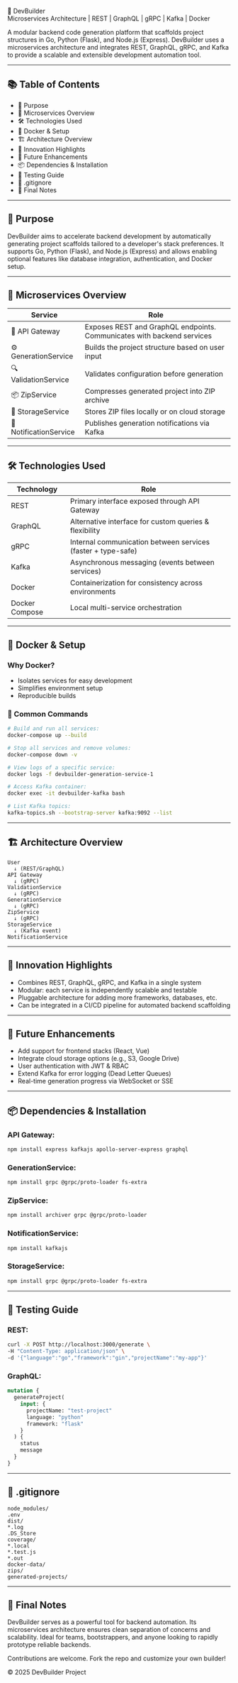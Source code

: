 🧱 DevBuilder  
Microservices Architecture | REST | GraphQL | gRPC | Kafka | Docker

A modular backend code generation platform that scaffolds project structures in Go, Python (Flask), and Node.js (Express). DevBuilder uses a microservices architecture and integrates REST, GraphQL, gRPC, and Kafka to provide a scalable and extensible development automation tool.

---

## 📚 Table of Contents
- 🚀 Purpose
- 🧩 Microservices Overview
- 🛠️ Technologies Used
- 🐳 Docker & Setup
- 🏗️ Architecture Overview
- 🎯 Innovation Highlights
- 🌱 Future Enhancements
- 📦 Dependencies & Installation
- 🧪 Testing Guide
- 📁 .gitignore
- 📌 Final Notes

---

## 🚀 Purpose
DevBuilder aims to accelerate backend development by automatically generating project scaffolds tailored to a developer's stack preferences. It supports Go, Python (Flask), and Node.js (Express) and allows enabling optional features like database integration, authentication, and Docker setup.

---

## 🧩 Microservices Overview
| Service               | Role                                                                 |
|-----------------------|----------------------------------------------------------------------|
| 🚪 API Gateway         | Exposes REST and GraphQL endpoints. Communicates with backend services |
| ⚙️ GenerationService   | Builds the project structure based on user input                      |
| 🔍 ValidationService   | Validates configuration before generation                             |
| 📦 ZipService          | Compresses generated project into ZIP archive                         |
| 💾 StorageService      | Stores ZIP files locally or on cloud storage                          |
| 📣 NotificationService | Publishes generation notifications via Kafka                          |

---

## 🛠️ Technologies Used
| Technology      | Role                                                           |
|-----------------|----------------------------------------------------------------|
| REST            | Primary interface exposed through API Gateway                 |
| GraphQL         | Alternative interface for custom queries & flexibility        |
| gRPC            | Internal communication between services (faster + type-safe)  |
| Kafka           | Asynchronous messaging (events between services)              |
| Docker          | Containerization for consistency across environments          |
| Docker Compose  | Local multi-service orchestration                             |

---

## 🐳 Docker & Setup
### Why Docker?
- Isolates services for easy development  
- Simplifies environment setup  
- Reproducible builds

### 🔧 Common Commands
```bash
# Build and run all services:
docker-compose up --build

# Stop all services and remove volumes:
docker-compose down -v

# View logs of a specific service:
docker logs -f devbuilder-generation-service-1

# Access Kafka container:
docker exec -it devbuilder-kafka bash

# List Kafka topics:
kafka-topics.sh --bootstrap-server kafka:9092 --list
```

---

## 🏗️ Architecture Overview
```text
User
  ↓ (REST/GraphQL)
API Gateway
  ↓ (gRPC)
ValidationService
  ↓ (gRPC)
GenerationService
  ↓ (gRPC)
ZipService
  ↓ (gRPC)
StorageService
  ↓ (Kafka event)
NotificationService
```

---

## 🎯 Innovation Highlights
- Combines REST, GraphQL, gRPC, and Kafka in a single system  
- Modular: each service is independently scalable and testable  
- Pluggable architecture for adding more frameworks, databases, etc.  
- Can be integrated in a CI/CD pipeline for automated backend scaffolding

---

## 🌱 Future Enhancements
- Add support for frontend stacks (React, Vue)  
- Integrate cloud storage options (e.g., S3, Google Drive)  
- User authentication with JWT & RBAC  
- Extend Kafka for error logging (Dead Letter Queues)  
- Real-time generation progress via WebSocket or SSE

---

## 📦 Dependencies & Installation
### API Gateway:
```bash
npm install express kafkajs apollo-server-express graphql
```

### GenerationService:
```bash
npm install grpc @grpc/proto-loader fs-extra
```

### ZipService:
```bash
npm install archiver grpc @grpc/proto-loader
```

### NotificationService:
```bash
npm install kafkajs
```

### StorageService:
```bash
npm install grpc @grpc/proto-loader fs-extra
```

---

## 🧪 Testing Guide
### REST:
```bash
curl -X POST http://localhost:3000/generate \
-H "Content-Type: application/json" \
-d '{"language":"go","framework":"gin","projectName":"my-app"}'
```

### GraphQL:
```graphql
mutation {
  generateProject(
    input: {
      projectName: "test-project"
      language: "python"
      framework: "flask"
    }
  ) {
    status
    message
  }
}
```

---

## 📁 .gitignore
```
node_modules/
.env
dist/
*.log
.DS_Store
coverage/
*.local
*.test.js
*.out
docker-data/
zips/
generated-projects/
```

---

## 📌 Final Notes
DevBuilder serves as a powerful tool for backend automation. Its microservices architecture ensures clean separation of concerns and scalability. Ideal for teams, bootstrappers, and anyone looking to rapidly prototype reliable backends.

Contributions are welcome. Fork the repo and customize your own builder!

© 2025 DevBuilder Project
